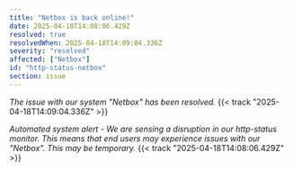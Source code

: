 ```yaml
---
title: "Netbox is back online!"
date: 2025-04-18T14:08:06.429Z
resolved: true
resolvedWhen: 2025-04-18T14:09:04.336Z
severity: "resolved"
affected: ["Netbox"]
id: "http-status-netbox"
section: issue
---
```


*The issue with our system "Netbox" has been resolved.* {{< track "2025-04-18T14:09:04.336Z" >}}

**Automated system alert* - We are sensing a disruption in our http-status monitor. This means that end users may experience issues with our "Netbox". This may be temporary.* {{< track "2025-04-18T14:08:06.429Z" >}}
